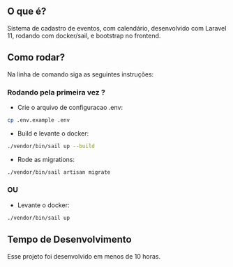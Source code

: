 ## O que é?
Sistema de cadastro de eventos, com calendário, desenvolvido com Laravel 11,
rodando com docker/sail, e bootstrap no frontend.

## Como rodar?

Na linha de comando siga as seguintes instruções:

### Rodando pela primeira vez ?

- Crie o arquivo de configuracao .env:
```bash
cp .env.example .env
```

- Build e levante o docker:
```bash
./vendor/bin/sail up --build
```

- Rode as migrations:
```bash
./vendor/bin/sail artisan migrate 
```
### OU

- Levante o docker:
```bash
./vendor/bin/sail up 
```

## Tempo de Desenvolvimento

Esse projeto foi desenvolvido em menos de 10 horas.